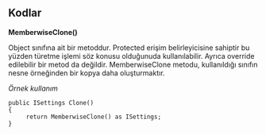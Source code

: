 ## Kodlar

**MemberwiseClone()**


Object sınıfına ait bir metoddur.
Protected erişim belirleyicisine sahiptir bu yüzden türetme işlemi söz konusu olduğunuda kullanılabilir.
Ayrıca override edilebilir bir metod da değildir. 
MemberwiseClone metodu, kullanıldığı sınıfın nesne örneğinden bir kopya daha oluşturmaktır.

*Örnek kullanım*

    public ISettings Clone()
    {
         return MemberwiseClone() as ISettings;
    }
